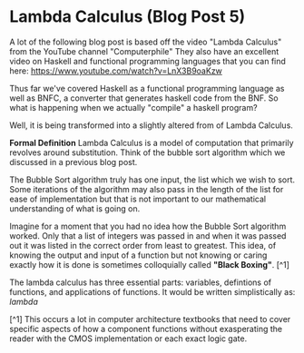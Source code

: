 # Lambda Calculus (Blog Post 5) 
A lot of the following blog post is based off the video "Lambda Calculus" from the YouTube channel "Computerphile" They also have an excellent video
on Haskell and functional programming languages that you can find here: 
https://www.youtube.com/watch?v=LnX3B9oaKzw

Thus far we've covered Haskell as a functional programming language as well as BNFC, a converter that generates haskell code from the BNF. So what is 
happening when we actually "compile" a haskell program? 

Well, it is being transformed into a slightly altered from of Lambda Calculus. 

**Formal Definition**
Lambda Calculus is a model of computation that primarily revolves around substitution. Think of the bubble sort algorithm which we discussed in a previous
blog post. 

The Bubble Sort algorithm truly has one input, the list which we wish to sort. Some iterations of the algorithm may also pass in the length of the list 
for ease of implementation but that is not important to our mathematical understanding of what is going on. 

Imagine for a moment that you had no idea how the Bubble Sort algorithm worked. Only that a list of integers was passed in and when it was passed out it
was listed in the correct order from least to greatest. This idea, of knowing the output and input of a function but not knowing or caring exactly how
it is done is sometimes colloquially called **"Black Boxing"**. [^1] 

The lambda calculus has three essential parts: variables, defintions of functions, and applications of functions. It would be written simplistically as: 
$lambda$

[^1] This occurs a lot in computer architecture textbooks that need to cover specific aspects of 
how a component functions without exasperating the reader with the CMOS implementation or each exact logic gate. 


